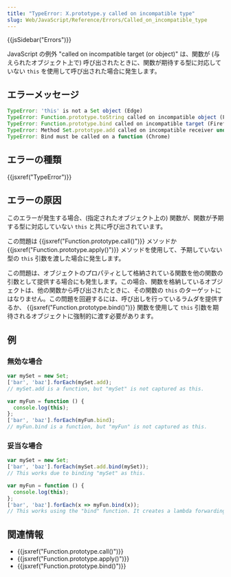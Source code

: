 ```yaml
---
title: "TypeError: X.prototype.y called on incompatible type"
slug: Web/JavaScript/Reference/Errors/Called_on_incompatible_type
---
```


{{jsSidebar("Errors")}}

JavaScript の例外 "called on incompatible target (or object)" は、関数が (与えられたオブジェクト上で) 呼び出されたときに、関数が期待する型に対応していない `this` を使用して呼び出された場合に発生します。

## エラーメッセージ

```js
TypeError: 'this' is not a Set object (Edge)
TypeError: Function.prototype.toString called on incompatible object (Firefox)
TypeError: Function.prototype.bind called on incompatible target (Firefox)
TypeError: Method Set.prototype.add called on incompatible receiver undefined (Chrome)
TypeError: Bind must be called on a function (Chrome)
```

## エラーの種類

{{jsxref("TypeError")}}

## エラーの原因

このエラーが発生する場合、(指定されたオブジェクト上の) 関数が、関数が予期する型に対応していない `this` と共に呼び出されています。

この問題は {{jsxref("Function.prototype.call()")}} メソッドか {{jsxref("Function.prototype.apply()")}} メソッドを使用して、予期していない型の `this` 引数を渡した場合に発生します。

この問題は、オブジェクトのプロパティとして格納されている関数を他の関数の引数として提供する場合にも発生します。この場合、関数を格納しているオブジェクトは、他の関数から呼び出されたときに、その関数の `this` のターゲットにはなりません。この問題を回避するには、呼び出しを行っているラムダを提供するか、 {{jsxref("Function.prototype.bind()")}} 関数を使用して `this` 引数を期待されるオブジェクトに強制的に渡す必要があります。

## 例

### 無効な場合

```js example-bad
var mySet = new Set;
['bar', 'baz'].forEach(mySet.add);
// mySet.add is a function, but "mySet" is not captured as this.

var myFun = function () {
  console.log(this);
};
['bar', 'baz'].forEach(myFun.bind);
// myFun.bind is a function, but "myFun" is not captured as this.
```

### 妥当な場合

```js example-good
var mySet = new Set;
['bar', 'baz'].forEach(mySet.add.bind(mySet));
// This works due to binding "mySet" as this.

var myFun = function () {
  console.log(this);
};
['bar', 'baz'].forEach(x => myFun.bind(x));
// This works using the "bind" function. It creates a lambda forwarding the argument.
```

## 関連情報

- {{jsxref("Function.prototype.call()")}}
- {{jsxref("Function.prototype.apply()")}}
- {{jsxref("Function.prototype.bind()")}}
